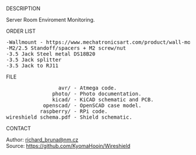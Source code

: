 
DESCRIPTION

Server Room Enviroment Monitoring.

ORDER LIST
<pre>
-Wallmount - https://www.mechatronicsart.com/product/wall-mount-raspberry-pi-3-case/
-M2/2.5 Standoff/spacers + M2 screw/nut
-3.5 Jack Steel metal DS18B20
-3.5 Jack splitter
-3.5 Jack to RJ11
</pre>
FILE
<pre>
                 avr/ - Atmega code.
               photo/ - Photo documentation.
               kicad/ - KiCAD schematic and PCB.
            openscad/ - OpenSCAD case model.
           raspberry/ - RPi code.
wireshield_schema.pdf - Shield schematic.
</pre>
CONTACT

Author: richard_bruna@nm.cz<br>
Source: https://github.com/KyomaHooin/Wireshield


